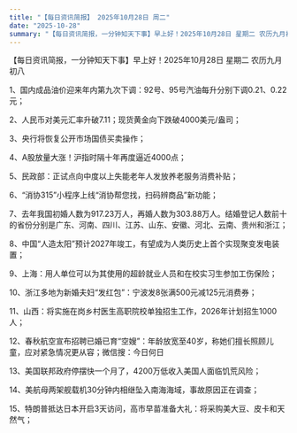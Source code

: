 ```yaml
---
title: "【每日资讯简报】 2025年10月28日 周二"
date: "2025-10-28"
summary: "【每日资讯简报，一分钟知天下事】早上好！2025年10月28日 星期二 农历九月初八"
---
```


【每日资讯简报，一分钟知天下事】早上好！2025年10月28日  星期二  农历九月初八

1、国内成品油价迎来年内第九次下调：92号、95号汽油每升分别下调0.21、0.22元；

2、人民币对美元汇率升破7.11；现货黄金向下跌破4000美元/盎司；

3、央行将恢复公开市场国债买卖操作；

4、A股放量大涨！沪指时隔十年再度逼近4000点；

5、民政部：正试点向中度以上失能老年人发放养老服务消费补贴；

6、“消协315”小程序上线“消协帮您找，扫码辨商品”新功能；

7、去年我国初婚人数为917.23万人，再婚人数为303.88万人。结婚登记人数前十的省份分别是广东、河南、四川、江苏、山东、安徽、河北、云南、贵州和浙江；

8、中国“人造太阳”预计2027年竣工，有望成为人类历史上首个实现聚变发电装置；

9、上海：用人单位可以为其使用的超龄就业人员和在校实习生参加工伤保险；

10、浙江多地为新婚夫妇“发红包”：宁波发8张满500元减125元消费券；

11、山西：将实施在岗乡村医生高职院校单独招生工作，2026年计划招生1000人；

12、春秋航空宣布招聘已婚已育“空嫂”：年龄放宽至40岁，称她们擅长照顾儿童，应对紧急情况更从容；微信搜：今日何日

13、美国联邦政府停摆快一个月了，4200万低收入美国人面临饥荒风险；

14、美航母两架舰载机30分钟内相继坠入南海海域，事故原因正在调查；

15、特朗普抵达日本开启3天访问，高市早苗准备大礼：将采购美大豆、皮卡和天然气；
